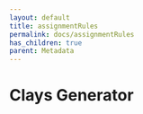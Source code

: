 ```yaml
---
layout: default
title: assignmentRules
permalink: docs/assignmentRules
has_children: true
parent: Metadata
---
```



# Clays Generator

